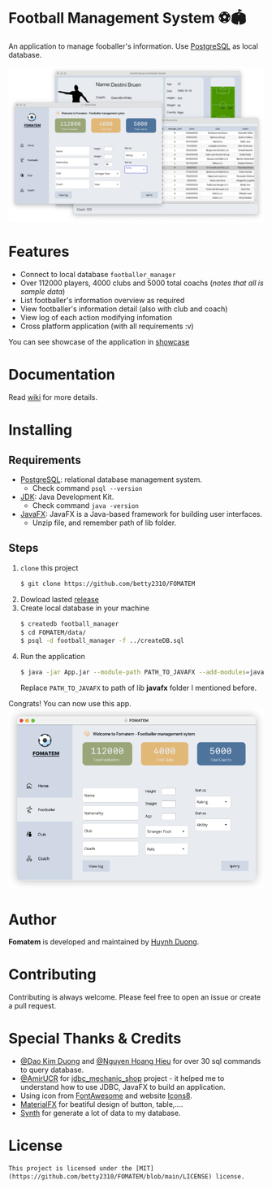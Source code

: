 # Football Management System ⚽🏟️ 

An application to manage fooballer's information. Use [PostgreSQL](https://www.postgresql.org/) as local database.

![](./assets/overview.png)

# Features

+ Connect to local database `footballer_manager`
+ Over 112000 players, 4000 clubs and 5000 total coachs (*notes that all is sample data*)
+ List footballer's information overview as required
+ View footballer's information detail (also with club and coach)
+ View log of each action modifying infomation
+ Cross platform application (with all requirements :v)

You can see showcase of the application in [showcase](./showcase.md)
# Documentation

Read [wiki](https://github.com/betty2310/FOMATEM/wiki) for more details.

# Installing

## Requirements

+ [PostgreSQL](https://www.postgresql.org/): relational database management system.
    + Check command `psql --version`
+ [JDK](https://www.oracle.com/technetwork/java/javase/downloads/index.html): Java Development Kit.
    + Check command `java -version`
+ [JavaFX](https://www.oracle.com/java/technologies/javafx/overview.html): JavaFX is a Java-based framework for building user interfaces.
    + Unzip file, and remember path of lib folder.

## Steps

1. `clone` this project
   ```bash
   $ git clone https://github.com/betty2310/FOMATEM
   ```
2. Dowload lasted [release](https://github.com/betty2310/FOMATEM/releases) 
2. Create local database in your machine
    ```bash
    $ createdb football_manager
    $ cd FOMATEM/data/
    $ psql -d football_manager -f ../createDB.sql
    ```
3. Run the application
    ```bash
    $ java -jar App.jar --module-path PATH_TO_JAVAFX --add-modules=javafx.controls,javafx.fxml
    ```
    Replace `PATH_TO_JAVAFX` to path of lib **javafx** folder I mentioned before.

Congrats! You can now use this app.
![](./assets/app.png)

### 

# Author

**Fomatem** is developed and maintained by [Huynh Duong](https://github.com/betty2310).

# Contributing

Contributing is always welcome. Please feel free to open an issue or create a pull request.

# Special Thanks & Credits

+ [@Dao Kim Duong](https://github.com/kimduong322?fbclid=IwAR213U6fy_Q6Kvfm4b08EatKH006sv9EFKX0VV2cfcsfeBmLwCs7oSvIYYw) and [@Nguyen Hoang Hieu](https://github.com/hieu748159263) for over 30 sql commands to query database.
+ [@AmirUCR](https://github.com/AmirUCR/jdbc_mechanic_shop.git) for [jdbc_mechanic_shop]() project - it helped me to understand how to use JDBC, JavaFX to build an application.
+ Using icon from [FontAwesome](https://fontawesome.com/) and website [Icons8](https://icons8.com/).
+ [MaterialFX](https://materialfx.io/) for beatiful design of button, table,....
+ [Synth](https://github.com/shuttle-hq/synth) for generate a lot of data to my database.

# License

    This project is licensed under the [MIT](https://github.com/betty2310/FOMATEM/blob/main/LICENSE) license.
